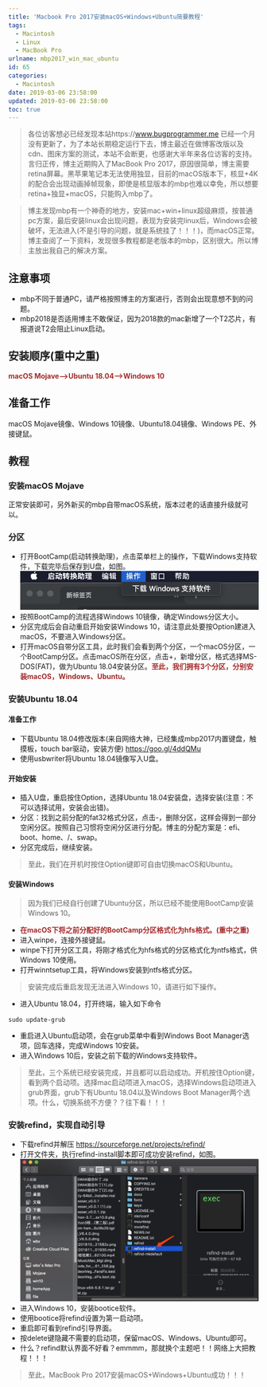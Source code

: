 ```yaml
---
title: 'Macbook Pro 2017安装macOS+Windows+Ubuntu简要教程'
tags:
  - Macintosh
  - Linux
  - MacBook Pro
urlname: mbp2017_win_mac_ubuntu
id: 65
categories:
  - Macintosh
date: 2019-03-06 23:58:00
updated: 2019-03-06 23:58:00
toc: true
---
```


>各位访客想必已经发现本站https://www.bugprogrammer.me 已经一个月没有更新了，为了本站长期稳定运行下去，博主最近在做博客改版以及cdn、图床方案的测试，本站不会断更，也感谢大半年来各位访客的支持。言归正传，博主近期购入了MacBook Pro 2017，原因很简单，博主需要retina屏幕。黑苹果笔记本无法使用独显，目前的macOS版本下，核显+4K的配合会出现动画掉帧现象，即使是核显版本的mbp也难以幸免，所以想要retina+独显+macOS，只能购入mbp了。

> 博主发现mbp有一个神奇的地方，安装mac+win+linux超级麻烦，按普通pc方案，最后安装linux会出现问题，表现为安装完linux后，Windows会被破坏，无法进入(不是引导的问题，就是系统挂了！！！)，而macOS正常。博主查阅了一下资料，发现很多教程都是老版本的mbp，区别很大。所以博主放出我自己的解决方案。
<!--more-->

## 注意事项
* mbp不同于普通PC，请严格按照博主的方案进行，否则会出现意想不到的问题。
* mbp2018是否适用博主不敢保证，因为2018款的mac新增了一个T2芯片，有报道说T2会阻止Linux启动。

## 安装顺序(重中之重)
<font color=#A52A2A >**macOS Mojave-->Ubuntu 18.04-->Windows 10**</font>

## 准备工作
macOS Mojave镜像、Windows 10镜像、Ubuntu18.04镜像、Windows PE、外接键鼠。

## 教程

### 安装macOS Mojave
正常安装即可，另外新买的mbp自带macOS系统，版本过老的话直接升级就可以。

### 分区
* 打开BootCamp(启动转换助理)，点击菜单栏上的操作，下载Windows支持软件，下载完毕后保存到U盘，如图。
![](/images/75a0d5124f3e6e152ffb49529f4580d1199f655e.jpg)
* 按照BootCamp的流程选择Windows 10镜像，确定Windows分区大小。
* 分区完成后会自动重启开始安装Windows 10，请注意此处要按Option建进入macOS，不要进入Windows分区。
* 打开macOS自带分区工具，此时我们会看到两个分区，一个macOS分区，一个BootCamp分区。点击macOS所在分区，点击+，新增分区，格式选择MS-DOS(FAT)，做为Ubuntu 18.04安装分区。<font color=#A52A2A >**至此，我们拥有3个分区，分别安装macOS，Windows、Ubuntu。**</font>

### 安装Ubuntu 18.04
#### 准备工作
* 下载Ubuntu 18.04修改版本(来自网络大神，已经集成mbp2017内置键盘，触摸板，touch bar驱动，安装方便)
https://goo.gl/4ddQMu
* 使用usbwriter将Ubuntu 18.04镜像写入U盘。

#### 开始安装
* 插入U盘，重启按住Option，选择Ubuntu 18.04安装盘，选择安装(注意：不可以选择试用，安装会出错)。
* 分区：找到之前分配的fat32格式分区，点击-，删除分区，这样会得到一部分空闲分区。按照自己习惯将空闲分区进行分配。博主的分配方案是：efi、boot、home、/、swap。
* 分区完成后，继续安装。

> 至此，我们在开机时按住Option键即可自由切换macOS和Ubuntu。

#### 安装Windows
> 因为我们已经自行创建了Ubuntu分区，所以已经不能使用BootCamp安装Windows 10。

* <font color=#A52A2A >**在macOS下将之前分配好的BootCamp分区格式化为hfs格式。(重中之重)**</font>
* 进入winpe，连接外接键鼠。
* winpe下打开分区工具，将刚才格式化为hfs格式的分区格式化为ntfs格式，供Windows 10使用。
* 打开winntsetup工具，将Windows安装到ntfs格式分区。

> 安装完成后重启发现无法进入Windows 10，请进行如下操作。

* 进入Ubuntu 18.04，打开终端，输入如下命令
```
sudo update-grub
```
* 重启进入Ubuntu启动项，会在grub菜单中看到Windows Boot Manager选项，回车选择，完成Windows 10安装。
* 进入Windows 10后，安装之前下载的Windows支持软件。

> 至此，三个系统已经安装完成，并且都可以启动成功。开机按住Option键，看到两个启动项。选择mac启动项进入macOS，选择Windows启动项进入grub界面，grub下有Ubuntu 18.04以及Windows Boot Manager两个选项。什么，切换系统不方便？？往下看！！！

### 安装refind，实现自动引导
* 下载refind并解压
https://sourceforge.net/projects/refind/
* 打开文件夹，执行refind-install脚本即可成功安装refind，如图。
![](/images/8632cec3cc44f7485e92c8727ba9e3a17a7fb808.jpg)
* 进入Windows 10，安装bootice软件。
* 使用bootice将refind设置为第一启动项。
* 重启即可看到refind引导界面。
* 按delete键隐藏不需要的启动项，保留macOS、Windows、Ubuntu即可。
* 什么？refind默认界面不好看？emmmm，那就换个主题吧！！网络上大把教程！！！

> 至此，MacBook Pro 2017安装macOS+Windows+Ubuntu成功！！！